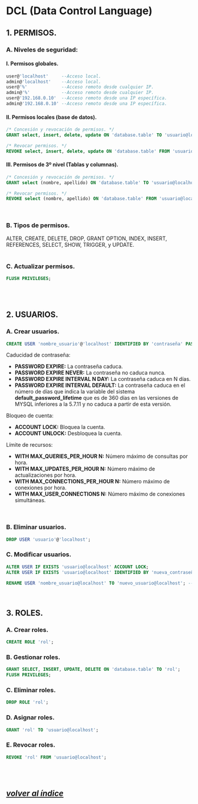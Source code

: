 # DCL (Data Control Language)

## 1. PERMISOS.
### A. Niveles de seguridad:
#### I. Permisos globales.
```sql
user@'localhost'     --Acceso local.
admin@'localhost'    --Acceso local.
user@'%'             --Acceso remoto desde cualquier IP.
admin@'%'            --Acceso remoto desde cualquier IP.
user@'192.168.0.10'  --Acceso remoto desde una IP específica.
admin@'192.168.0.10' --Acceso remoto desde una IP específica.
```
#### II. Permisos locales (base de datos).
```sql
/* Concesión y revocación de permisos. */
GRANT select, insert, delete, update ON 'database.table' TO 'usuario@localhost' --WITH GRANT OPTION permite que el usuario pueda conceder permisos a otros usuarios.

/* Revocar permisos. */
REVOKE select, insert, delete, update ON 'database.table' FROM 'usuario@localhost'
```
#### III. Permisos de 3º nivel (Tablas y columnas).
```sql	
/* Concesión y revocación de permisos. */
GRANT select (nombre, apellido) ON 'database.table' TO 'usuario@localhost' WITH GRANT OPTION

/* Revocar permisos. */
REVOKE select (nombre, apellido) ON 'database.table' FROM 'usuario@localhost'
```
<br>

### B. Tipos de permisos.
ALTER, CREATE, DELETE, DROP, GRANT OPTION, INDEX, INSERT, REFERENCES, SELECT, SHOW, TRIGGER, y UPDATE.  
<br>

### C. Actualizar permisos.
```sql
FLUSH PRIVILEGES;
```
<br><br>

## 2. USUARIOS.
### A. Crear usuarios.
```sql
CREATE USER 'nombre_usuario'@'localhost' IDENTIFIED BY 'contraseña' PASSWORD EXPIRE ACCOUNT LOCK WITH MAX_QUERIES_PER_HOUR 100;
```

Caducidad de contraseña:
- **PASSWORD EXPIRE:** La contraseña caduca.
- **PASSWORD EXPIRE NEVER:** La contraseña no caduca nunca.
- **PASSWORD EXPIRE INTERVAL N DAY:** La contraseña caduca en N días.
- **PASSWORD EXPIRE INTERVAL DEFAULT:** La contraseña caduca en el número de días que indica la variable del sistema **default_password_lifetime** que es de 360 días en las versiones de MYSQL inferiores a la 5.7.11 y no caduca a partir de esta versión.

Bloqueo de cuenta:
- **ACCOUNT LOCK:** Bloquea la cuenta.
- **ACCOUNT UNLOCK:** Desbloquea la cuenta.

Límite de recursos:
- **WITH MAX_QUERIES_PER_HOUR N:** Número máximo de consultas por hora.
- **WITH MAX_UPDATES_PER_HOUR N:** Número máximo de actualizaciones por hora.
- **WITH MAX_CONNECTIONS_PER_HOUR N:** Número máximo de conexiones por hora.
- **WITH MAX_USER_CONNECTIONS N:** Número máximo de conexiones simultáneas.
<br>

### B. Eliminar usuarios.
```sql
DROP USER 'usuario'@'localhost';
```

### C. Modificar usuarios.
```sql
ALTER USER IF EXISTS 'usuario@localhost' ACCOUNT LOCK;                        --Bloquear cuenta.
ALTER USER IF EXISTS 'usuario@localhost' IDENTIFIED BY 'nueva_contraseña';    --Cambiar contraseña.

RENAME USER 'nombre_usuario@localhost' TO 'nuevo_usuario@localhost'; --Cambiar nombre de usuario.
```
<br>

## 3. ROLES.
### A. Crear roles.
```sql
CREATE ROLE 'rol';
```

### B. Gestionar roles.
```sql
GRANT SELECT, INSERT, UPDATE, DELETE ON 'database.table' TO 'rol';
FLUSH PRIVILEGES;
```

### C. Eliminar roles.
```sql
DROP ROLE 'rol';
```

### D. Asignar roles.
```sql
GRANT 'rol' TO 'usuario@localhost';
```

### E. Revocar roles.
```sql
REVOKE 'rol' FROM 'usuario@localhost';
```
<br><br>

## *[volver al índice](../../index.md)*